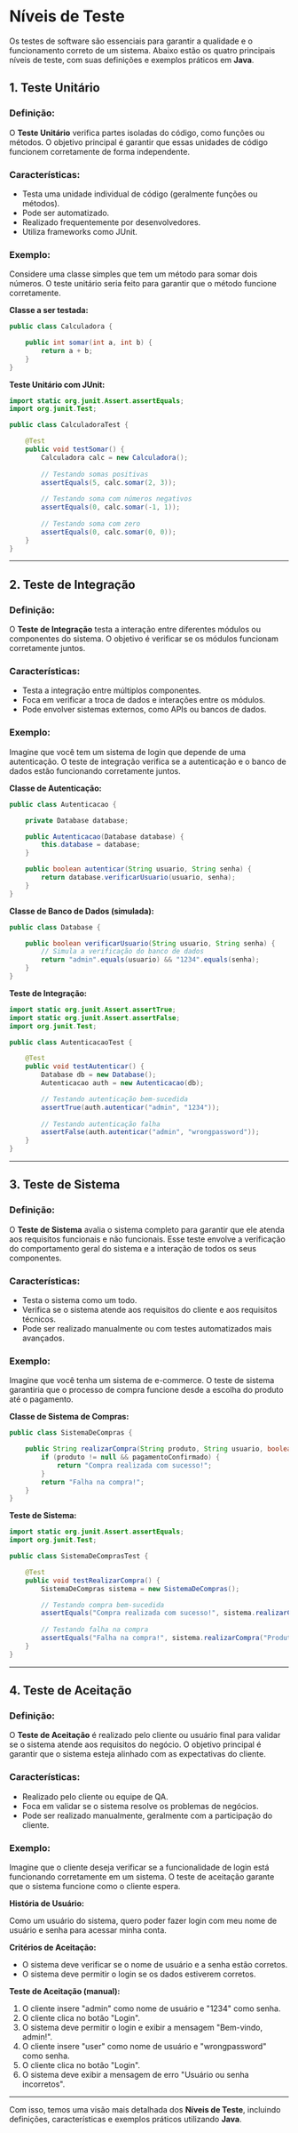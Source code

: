 # **Níveis de Teste**

Os testes de software são essenciais para garantir a qualidade e o funcionamento correto de um sistema. Abaixo estão os quatro principais níveis de teste, com suas definições e exemplos práticos em **Java**.

## 1. **Teste Unitário**

### Definição:
O **Teste Unitário** verifica partes isoladas do código, como funções ou métodos. O objetivo principal é garantir que essas unidades de código funcionem corretamente de forma independente.

### Características:
- Testa uma unidade individual de código (geralmente funções ou métodos).
- Pode ser automatizado.
- Realizado frequentemente por desenvolvedores.
- Utiliza frameworks como JUnit.

### Exemplo:

Considere uma classe simples que tem um método para somar dois números. O teste unitário seria feito para garantir que o método funcione corretamente.

**Classe a ser testada:**

```java
public class Calculadora {

    public int somar(int a, int b) {
        return a + b;
    }
}
```

**Teste Unitário com JUnit:**

```java
import static org.junit.Assert.assertEquals;
import org.junit.Test;

public class CalculadoraTest {

    @Test
    public void testSomar() {
        Calculadora calc = new Calculadora();
        
        // Testando somas positivas
        assertEquals(5, calc.somar(2, 3));
        
        // Testando soma com números negativos
        assertEquals(0, calc.somar(-1, 1));
        
        // Testando soma com zero
        assertEquals(0, calc.somar(0, 0));
    }
}
```

---

## 2. **Teste de Integração**

### Definição:
O **Teste de Integração** testa a interação entre diferentes módulos ou componentes do sistema. O objetivo é verificar se os módulos funcionam corretamente juntos.

### Características:
- Testa a integração entre múltiplos componentes.
- Foca em verificar a troca de dados e interações entre os módulos.
- Pode envolver sistemas externos, como APIs ou bancos de dados.

### Exemplo:

Imagine que você tem um sistema de login que depende de uma autenticação. O teste de integração verifica se a autenticação e o banco de dados estão funcionando corretamente juntos.

**Classe de Autenticação:**

```java
public class Autenticacao {

    private Database database;

    public Autenticacao(Database database) {
        this.database = database;
    }

    public boolean autenticar(String usuario, String senha) {
        return database.verificarUsuario(usuario, senha);
    }
}
```

**Classe de Banco de Dados (simulada):**

```java
public class Database {

    public boolean verificarUsuario(String usuario, String senha) {
        // Simula a verificação do banco de dados
        return "admin".equals(usuario) && "1234".equals(senha);
    }
}
```

**Teste de Integração:**

```java
import static org.junit.Assert.assertTrue;
import static org.junit.Assert.assertFalse;
import org.junit.Test;

public class AutenticacaoTest {

    @Test
    public void testAutenticar() {
        Database db = new Database();
        Autenticacao auth = new Autenticacao(db);

        // Testando autenticação bem-sucedida
        assertTrue(auth.autenticar("admin", "1234"));
        
        // Testando autenticação falha
        assertFalse(auth.autenticar("admin", "wrongpassword"));
    }
}
```

---

## 3. **Teste de Sistema**

### Definição:
O **Teste de Sistema** avalia o sistema completo para garantir que ele atenda aos requisitos funcionais e não funcionais. Esse teste envolve a verificação do comportamento geral do sistema e a interação de todos os seus componentes.

### Características:
- Testa o sistema como um todo.
- Verifica se o sistema atende aos requisitos do cliente e aos requisitos técnicos.
- Pode ser realizado manualmente ou com testes automatizados mais avançados.

### Exemplo:

Imagine que você tenha um sistema de e-commerce. O teste de sistema garantiria que o processo de compra funcione desde a escolha do produto até o pagamento.

**Classe de Sistema de Compras:**

```java
public class SistemaDeCompras {

    public String realizarCompra(String produto, String usuario, boolean pagamentoConfirmado) {
        if (produto != null && pagamentoConfirmado) {
            return "Compra realizada com sucesso!";
        }
        return "Falha na compra!";
    }
}
```

**Teste de Sistema:**

```java
import static org.junit.Assert.assertEquals;
import org.junit.Test;

public class SistemaDeComprasTest {

    @Test
    public void testRealizarCompra() {
        SistemaDeCompras sistema = new SistemaDeCompras();

        // Testando compra bem-sucedida
        assertEquals("Compra realizada com sucesso!", sistema.realizarCompra("Produto XYZ", "usuario1", true));
        
        // Testando falha na compra
        assertEquals("Falha na compra!", sistema.realizarCompra("Produto XYZ", "usuario1", false));
    }
}
```

---

## 4. **Teste de Aceitação**

### Definição:
O **Teste de Aceitação** é realizado pelo cliente ou usuário final para validar se o sistema atende aos requisitos do negócio. O objetivo principal é garantir que o sistema esteja alinhado com as expectativas do cliente.

### Características:
- Realizado pelo cliente ou equipe de QA.
- Foca em validar se o sistema resolve os problemas de negócios.
- Pode ser realizado manualmente, geralmente com a participação do cliente.

### Exemplo:

Imagine que o cliente deseja verificar se a funcionalidade de login está funcionando corretamente em um sistema. O teste de aceitação garante que o sistema funcione como o cliente espera.

**História de Usuário:**

Como um usuário do sistema, quero poder fazer login com meu nome de usuário e senha para acessar minha conta.

**Critérios de Aceitação:**

- O sistema deve verificar se o nome de usuário e a senha estão corretos.
- O sistema deve permitir o login se os dados estiverem corretos.

**Teste de Aceitação (manual):**

1. O cliente insere "admin" como nome de usuário e "1234" como senha.
2. O cliente clica no botão "Login".
3. O sistema deve permitir o login e exibir a mensagem "Bem-vindo, admin!".
4. O cliente insere "user" como nome de usuário e "wrongpassword" como senha.
5. O cliente clica no botão "Login".
6. O sistema deve exibir a mensagem de erro "Usuário ou senha incorretos".

---

Com isso, temos uma visão mais detalhada dos **Níveis de Teste**, incluindo definições, características e exemplos práticos utilizando **Java**.
